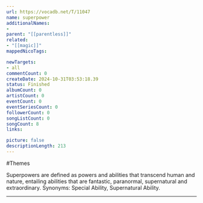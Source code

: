 ```yaml
---
url: https://vocadb.net/T/11047
name: superpower
additionalNames: 
- 
parent: "[[parentless]]"
related:
- "[[magic]]"
mappedNicoTags:

newTargets:
- all
commentCount: 0
createDate: 2024-10-31T03:53:18.39
status: Finished
albumCount: 0
artistCount: 0
eventCount: 0
eventSeriesCount: 0
followerCount: 0
songListCount: 0
songCount: 8
links: 

picture: false
descriptionLength: 213
---
```


#Themes

Superpowers are defined as powers and abilities that transcend human and nature, entailing abilities that are fantastic, paranormal, supernatural and extraordinary.
Synonyms: Special Ability, Supernatural Ability.

---

